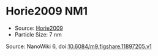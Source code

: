 <a name="material" />

# Horie2009 NM1
<script type="application/ld+json">
  {
    "@context": "https://schema.org/",
    "@type": "ChemicalSubstance",
    "@id": "https://egonw.github.io/nanowiki/nanowiki178.html#material",
    "http://purl.org/dc/terms/conformsTo":
      {
        "@type": "CreativeWork",
        "@id": "https://bioschemas.org/profiles/ChemicalSubstance/0.4-RELEASE/"
      },
    "identfier": "178",
    "name": "Horie2009 NM1",
    "url": "https://egonw.github.io/nanowiki/nanowiki178.html#material",
    "sameAs": "http://127.0.0.1/mediawiki/index.php/Special:URIResolver/Horie2009_NM1"
  }
</script>


* Source: [Horie2009](articleHorie2009.md)
* Particle Size: 7 nm


Source: NanoWiki 6, doi:[10.6084/m9.figshare.11897205.v1](https://doi.org/10.6084/m9.figshare.11897205.v1)
